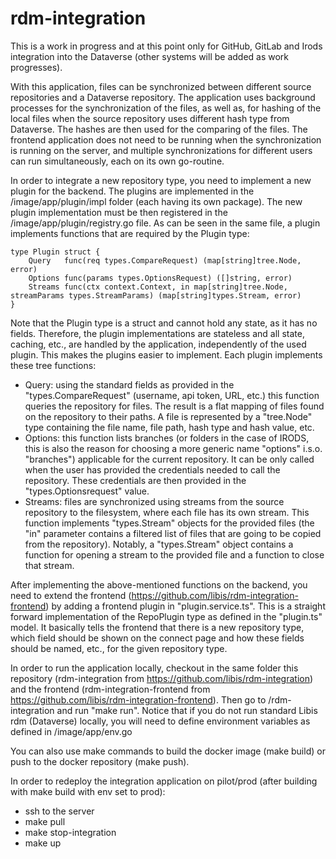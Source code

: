 # rdm-integration
This is a work in progress and at this point only for GitHub, GitLab and Irods integration into the Dataverse (other systems will be added as work progresses).

With this application, files can be synchronized between different source repositories and a Dataverse repository. The application uses background processes for the synchronization of the files, as well as, for hashing of the local files when the source repository uses different hash type from Dataverse. The hashes are then used for the comparing of the files. The frontend application does not need to be running when the synchronization is running on the server, and multiple synchronizations for different users can run simultaneously, each on its own go-routine.

In order to integrate a new repository type, you need to implement a new plugin for the backend. The plugins are implemented in the /image/app/plugin/impl folder (each having its own package). The new plugin implementation must be then registered in the /image/app/plugin/registry.go file. As can be seen in the same file, a plugin implements functions that are required by the Plugin type:
```
type Plugin struct {
	Query   func(req types.CompareRequest) (map[string]tree.Node, error)
	Options func(params types.OptionsRequest) ([]string, error)
	Streams func(ctx context.Context, in map[string]tree.Node, streamParams types.StreamParams) (map[string]types.Stream, error)
}
```

Note that the Plugin type is a struct and cannot hold any state, as it has no fields. Therefore, the plugin implementations are stateless and all state, caching, etc., are handled by the application, independently of the used plugin. This makes the plugins easier to implement. Each plugin implements these tree functions:
- Query: using the standard fields as provided in the "types.CompareRequest" (username, api token, URL, etc.) this function queries the repository for files. The result is a flat mapping of files found on the repository to their paths. A file is represented by a "tree.Node" type containing the file name, file path, hash type and hash value, etc.
- Options: this function lists branches (or folders in the case of IRODS, this is also the reason for choosing a more generic name "options" i.s.o. "branches") applicable for the current repository. It can be only called when the user has provided the credentials needed to call the repository. These credentials are then provided in the "types.Optionsrequest" value.
- Streams: files are synchronized using streams from the source repository to the filesystem, where each file has its own stream. This function implements "types.Stream" objects for the provided files (the "in" parameter contains a filtered list of files that are going to be copied from the repository). Notably, a "types.Stream" object contains a function for opening a stream to the provided file and a function to close that stream.

After implementing the above-mentioned functions on the backend, you need to extend the frontend (https://github.com/libis/rdm-integration-frontend) by adding a frontend plugin in "plugin.service.ts". This is a straight forward implementation of the RepoPlugin type as defined in the "plugin.ts" model. It basically tells the frontend that there is a new repository type, which field should be shown on the connect page and how these fields should be named, etc., for the given repository type.

In order to run the application locally, checkout in the same folder this repository (rdm-integration from https://github.com/libis/rdm-integration) and the frontend (rdm-integration-frontend from https://github.com/libis/rdm-integration-frontend). Then go to /rdm-integration and run "make run". Notice that if you do not run standard Libis rdm (Dataverse) locally, you will need to define environment variables as defined in /image/app/env.go

You can also use make commands to build the docker image (make build) or push to the docker repository (make push).

In order to redeploy the integration application on pilot/prod (after building with make build with env set to prod):
- ssh to the server
- make pull
- make stop-integration
- make up
